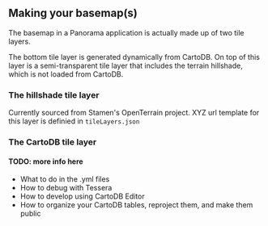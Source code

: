 ## Making your basemap(s)


The basemap in a Panorama application is actually made up of two tile layers.

The bottom tile layer is generated dynamically from CartoDB. On top of this layer is a semi-transparent tile layer that includes the terrain hillshade, which is not loaded from CartoDB.

### The hillshade tile layer

Currently sourced from Stamen's OpenTerrain project. XYZ url template for this layer is definied in `tileLayers.json` 

### The CartoDB tile layer

#### TODO: more info here

 * What to do in the .yml files
 * How to debug with Tessera
 * How to develop using CartoDB Editor
 * How to organize your CartoDB tables, reproject them, and make them public
